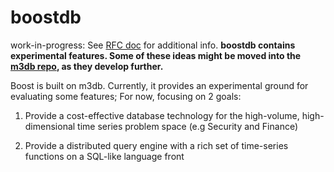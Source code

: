 # boostdb
work-in-progress: See [RFC doc](https://docs.google.com/document/d/1FCaXGIuEtUtW3GrZ_xgCeCqZ5sXcEHSM2TlOxsTafds/edit?usp=share_link) for additional info. **boostdb contains experimental features. Some of these ideas might be moved into the [m3db repo](https://github.com/m3db/m3), as they develop further.**

Boost is built on m3db. Currently, it provides an experimental ground for evaluating some features; For now, focusing on 2 goals:

1. Provide a cost-effective database technology for the high-volume, high-dimensional time series problem space (e.g Security and Finance)

2. Provide a distributed query engine with a rich set of time-series functions on a SQL-like language front

